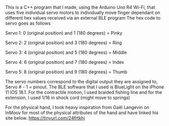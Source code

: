 This is a C++ program that I made, using the Arduino Uno R4 Wi-Fi, that uses five individual servo motors to individually move finger dependant on different hex values received via an external BLE program
The hex code to servo goes as follows

Servo 1: 0 (original position) and 1 (180 degrees) = Pinky

Servo 2: 2 (original position) and 3 (180 degrees) = Ring

Servo 3: 4 (original position) and 5 (180 degrees) = Middle

Servo 4: 6 (original position) and 7 (180 degrees) = Index

Servo 5: 8 (original position) and 9 (180 degrees) = Thumb

The servo numbers correspond to the digital output they are assigned to, Servo # - 1 = pinout.
The BLE software that I used is BlueLight on the iPhone 11 IOS 18.1.
For the contractile motion, I used braided fishing line and for the extension, I used 1/16 in shock cord (might move to springs)

For the physical hand, I took heavy inspiration from Gaël Langevin on InMoov for most of the physical attributes of the hand and have linked his site below.
https://tinyurl.com/24frtkhj 
